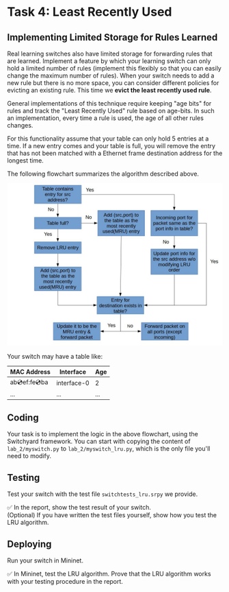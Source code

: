 # Task 4: Least Recently Used

## Implementing Limited Storage for Rules Learned

Real learning switches also have limited storage for forwarding rules that are learned. Implement a feature by which your learning switch can only hold a limited number of rules (implement this flexibly so that you can easily change the maximum number of rules). When your switch needs to add a new rule but there is no more space, you can consider different policies for evicting an existing rule. This time we **evict the least recently used rule**.

General implementations of this technique require keeping "age bits" for rules and track the "Least Recently Used" rule based on age-bits. In such an implementation, every time a rule is used, the age of all other rules changes.

For this functionality assume that your table can only hold 5 entries at a time. If a new entry comes and your table is full, you will remove the entry that has not been matched with a Ethernet frame destination address for the longest time.

The following flowchart summarizes the algorithm described above.

![flowchart](./assets/lru_flow.jpg)

Your switch may have a table like:

| MAC Address       | Interface   | Age |
| ----------------- | ----------- | --- |
| ab:cd:ef:fe:cd:ba | interface-0 | 2   |
| ...               | ...         | ... |

## Coding

Your task is to implement the logic in the above flowchart, using the Switchyard framework. You can start with copying the content of `lab_2/myswitch.py` to `lab_2/myswitch_lru.py`, which is the only file you'll need to modify.

## Testing

Test your switch with the test file `switchtests_lru.srpy` we provide.

✅ In the report, show the test result of your switch.  
(Optional) If you have written the test files yourself, show how you test the LRU algorithm.

## Deploying

Run your switch in Mininet.

✅ In Mininet, test the LRU algorithm. Prove that the LRU algorithm works with your testing procedure in the report.
